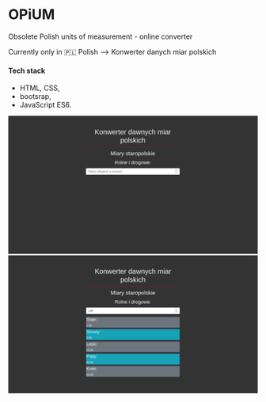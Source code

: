 # OPiUM
Obsolete Polish units of measurement - online converter
 
Currently only in 🇵🇱 Polish --> Konwerter danych miar polskich

#### Tech stack

- HTML, CSS,
- bootsrap,
- JavaScript ES6.

![](images/19022020_1.png)
![](images/19022020_2.png)


